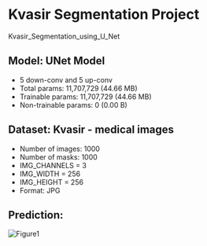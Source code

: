 # Kvasir Segmentation Project
Kvasir_Segmentation_using_U_Net

## Model: UNet Model
- 5 down-conv and 5 up-conv
- Total params: 11,707,729 (44.66 MB)
- Trainable params: 11,707,729 (44.66 MB)
- Non-trainable params: 0 (0.00 B)

## Dataset: Kvasir - medical images 
- Number of images: 1000
- Number of masks: 1000
- IMG_CHANNELS = 3
- IMG_WIDTH = 256
- IMG_HEIGHT = 256
- Format: JPG

## Prediction:

![Figure1](https://github.com/user-attachments/assets/372e1fca-a164-463b-bb0f-24cc8276ef2b)

